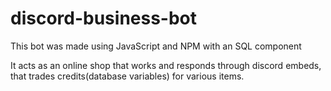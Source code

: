 # discord-business-bot

This bot was made using JavaScript and NPM with an SQL component

It acts as an online shop that works and responds through discord embeds, that trades credits(database variables) for various items.
